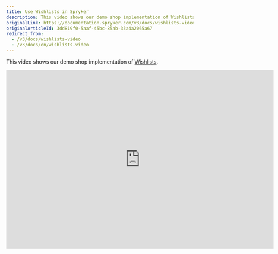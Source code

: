 ```yaml
---
title: Use Wishlists in Spryker
description: This video shows our demo shop implementation of Wishlists.
originalLink: https://documentation.spryker.com/v3/docs/wishlists-video
originalArticleId: 3dd819f0-5aaf-45bc-85ab-33a4a2065a67
redirect_from:
  - /v3/docs/wishlists-video
  - /v3/docs/en/wishlists-video
---
```


This video shows our demo shop implementation of [Wishlists](/docs/scos/dev/features/201907.0/wishlist/wishlist.html).

<iframe src="https://fast.wistia.net/embed/iframe/g7hzsa9xw7" title="Wihlists" allowtransparency="true" frameborder="0" scrolling="no" class="wistia_embed" name="wistia_embed" allowfullscreen="0" mozallowfullscreen="0" webkitallowfullscreen="0" oallowfullscreen="0" msallowfullscreen="0" width="720" height="480"></iframe>
